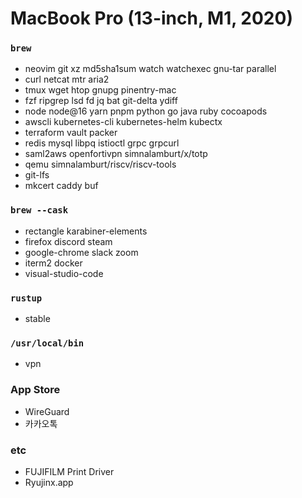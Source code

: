 MacBook Pro (13-inch, M1, 2020)
========

### `brew`
- neovim git xz md5sha1sum watch watchexec gnu-tar parallel
- curl netcat mtr aria2
- tmux wget htop gnupg pinentry-mac
- fzf ripgrep lsd fd jq bat git-delta ydiff
- node node@16 yarn pnpm python go java ruby cocoapods
- awscli kubernetes-cli kubernetes-helm kubectx
- terraform vault packer
- redis mysql libpq istioctl grpc grpcurl
- saml2aws openfortivpn simnalamburt/x/totp
- qemu simnalamburt/riscv/riscv-tools
- git-lfs
- mkcert caddy buf

### `brew --cask`
- rectangle karabiner-elements
- firefox discord steam
- google-chrome slack zoom
- iterm2 docker
- visual-studio-code

### `rustup`
- stable

### `/usr/local/bin`
- vpn

### App Store
- WireGuard
- 카카오톡

### etc
- FUJIFILM Print Driver
- Ryujinx.app
